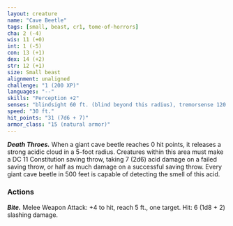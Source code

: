 ```yaml
---
layout: creature
name: "Cave Beetle"
tags: [small, beast, cr1, tome-of-horrors]
cha: 2 (-4)
wis: 11 (+0)
int: 1 (-5)
con: 13 (+1)
dex: 14 (+2)
str: 12 (+1)
size: Small beast
alignment: unaligned
challenge: "1 (200 XP)"
languages: "--"
skills: "Perception +2"
senses: "blindsight 60 ft. (blind beyond this radius), tremorsense 120 ft., passive Perception 12"
speed: "30 ft."
hit_points: "31 (7d6 + 7)"
armor_class: "15 (natural armor)"
---
```


***Death Throes.*** When a giant cave beetle reaches 0 hit points, it releases
a strong acidic cloud in a 5-foot radius. Creatures within this area must
make a DC 11 Constitution saving throw, taking 7 (2d6) acid damage on a
failed saving throw, or half as much damage on a successful saving throw.
Every giant cave beetle in 500 feet is capable of detecting the smell of
this acid.

### Actions

***Bite.*** Melee Weapon Attack: +4 to hit, reach 5 ft., one target. Hit: 6 (1d8 + 2)
slashing damage.
